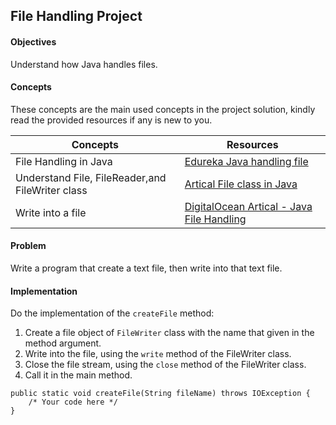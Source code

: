 ## File Handling Project

#### Objectives
Understand how Java handles files. 

#### Concepts
These concepts are the main used concepts in the project solution, kindly read the provided resources if any is new to you.

| Concepts                                          | Resources                                                                                                             |
|---------------------------------------------------|-----------------------------------------------------------------------------------------------------------------------|
| File Handling in Java                             | [Edureka Java handling file ](https://www.youtube.com/watch?v=SslMi6ptwH8&t=364s)                                     |
| Understand File, FileReader,and  FileWriter class | [Artical File class in Java](https://www.codecademy.com/resources/docs/java/files)                                    |
| Write into a file                                 | [DigitalOcean Artical - Java File Handling](https://www.digitalocean.com/community/tutorials/java-filewriter-example) |



#### Problem
Write a program that create a text file, then write into that text file. 


#### Implementation
Do the implementation of the `createFile` method:
1. Create a file object of `FileWriter` class with the name that given in the method argument.
2. Write into the file, using the `write` method of the FileWriter class.
3. Close the file stream, using the `close` method of the FileWriter class.
4. Call it in the main method.

```
public static void createFile(String fileName) throws IOException {
    /* Your code here */
}
```
